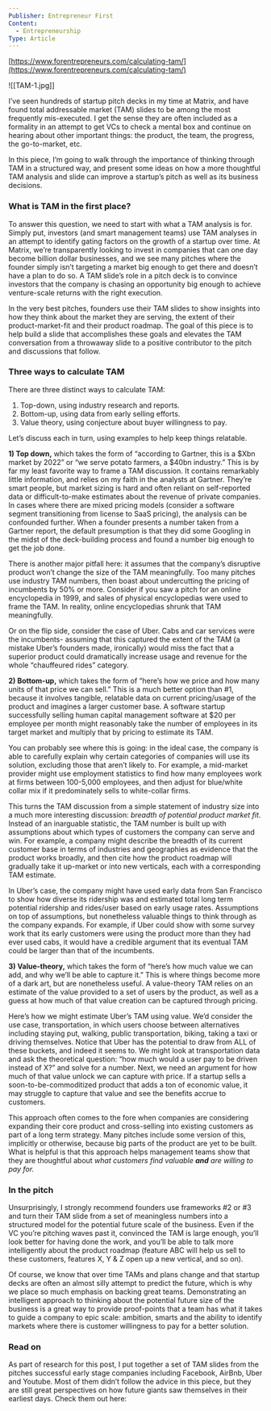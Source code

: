 ```yaml
---
Publisher: Entrepreneur First
Content:
  - Entrepreneurship
Type: Article
---
```

[https://www.forentrepreneurs.com/calculating-tam/](https://www.forentrepreneurs.com/calculating-tam/)

  

![[TAM-1.jpg]]

I’ve seen hundreds of startup pitch decks in my time at Matrix, and have found total addressable market (TAM) slides to be among the most frequently mis-executed. I get the sense they are often included as a formality in an attempt to get VCs to check a mental box and continue on hearing about other important things: the product, the team, the progress, the go-to-market, etc.

In this piece, I’m going to walk through the importance of thinking through TAM in a structured way, and present some ideas on how a more thoughtful TAM analysis and slide can improve a startup’s pitch as well as its business decisions.

### What is TAM in the first place?

To answer this question, we need to start with what a TAM analysis is for. Simply put, investors (and smart management teams) use TAM analyses in an attempt to identify gating factors on the growth of a startup over time. At Matrix, we’re transparently looking to invest in companies that can one day become billion dollar businesses, and we see many pitches where the founder simply isn’t targeting a market big enough to get there and doesn’t have a plan to do so. A TAM slide’s role in a pitch deck is to convince investors that the company is chasing an opportunity big enough to achieve venture-scale returns with the right execution.

In the very best pitches, founders use their TAM slides to show insights into how they think about the market they are serving, the extent of their product-market-fit and their product roadmap. The goal of this piece is to help build a slide that accomplishes these goals and elevates the TAM conversation from a throwaway slide to a positive contributor to the pitch and discussions that follow.

### Three ways to calculate TAM

There are three distinct ways to calculate TAM:

1. Top-down, using industry research and reports.
2. Bottom-up, using data from early selling efforts.
3. Value theory, using conjecture about buyer willingness to pay.

Let’s discuss each in turn, using examples to help keep things relatable.

**1) Top down,** which takes the form of “according to Gartner, this is a $Xbn market by 2022” or “we serve potato farmers, a $40bn industry.” This is by far my least favorite way to frame a TAM discussion. It contains remarkably little information, and relies on my faith in the analysts at Gartner. They’re smart people, but market sizing is hard and often reliant on self-reported data or difficult-to-make estimates about the revenue of private companies. In cases where there are mixed pricing models (consider a software segment transitioning from license to SaaS pricing), the analysis can be confounded further. When a founder presents a number taken from a Gartner report, the default presumption is that they did some Googling in the midst of the deck-building process and found a number big enough to get the job done.

There is another major pitfall here: it assumes that the company’s disruptive product won’t change the size of the TAM meaningfully. Too many pitches use industry TAM numbers, then boast about undercutting the pricing of incumbents by 50% or more. Consider if you saw a pitch for an online encyclopedia in 1999, and sales of physical encyclopedias were used to frame the TAM. In reality, online encyclopedias shrunk that TAM meaningfully.

Or on the flip side, consider the case of Uber. Cabs and car services were the incumbents- assuming that this captured the extent of the TAM (a mistake Uber’s founders made, ironically) would miss the fact that a superior product could dramatically increase usage and revenue for the whole “chauffeured rides” category.

**2) Bottom-up,** which takes the form of “here’s how we price and how many units of that price we can sell.” This is a much better option than #1, because it involves tangible, relatable data on current pricing/usage of the product and imagines a larger customer base. A software startup successfully selling human capital management software at $20 per employee per month might reasonably take the number of employees in its target market and multiply that by pricing to estimate its TAM.

You can probably see where this is going: in the ideal case, the company is able to carefully explain why certain categories of companies will use its solution, excluding those that aren’t likely to. For example, a mid-market provider might use employment statistics to find how many employees work at firms between 100-5,000 employees, and then adjust for blue/white collar mix if it predominately sells to white-collar firms.

This turns the TAM discussion from a simple statement of industry size into a much more interesting discussion: _breadth of potential product market fit_. Instead of an inarguable statistic, the TAM number is built up with assumptions about which types of customers the company can serve and win. For example, a company might describe the breadth of its current customer base in terms of industries and geographies as evidence that the product works broadly, and then cite how the product roadmap will gradually take it up-market or into new verticals, each with a corresponding TAM estimate.

In Uber’s case, the company might have used early data from San Francisco to show how diverse its ridership was and estimated total long term potential ridership and rides/user based on early usage rates. Assumptions on top of assumptions, but nonetheless valuable things to think through as the company expands. For example, if Uber could show with some survey work that its early customers were using the product more than they had ever used cabs, it would have a credible argument that its eventual TAM could be larger than that of the incumbents.

**3) Value-theory,** which takes the form of “here’s how much value we can add, and why we’ll be able to capture it.” This is where things become more of a dark art, but are nonetheless useful. A value-theory TAM relies on an estimate of the value provided to a set of users by the product, as well as a guess at how much of that value creation can be captured through pricing.

Here’s how we might estimate Uber’s TAM using value. We’d consider the use case, transportation, in which users choose between alternatives including staying put, walking, public transportation, biking, taking a taxi or driving themselves. Notice that Uber has the potential to draw from ALL of these buckets, and indeed it seems to. We might look at transportation data and ask the theoretical question: “how much would a user pay to be driven instead of X?” and solve for a number. Next, we need an argument for how much of that value unlock we can capture with price. If a startup sells a soon-to-be-commoditized product that adds a ton of economic value, it may struggle to capture that value and see the benefits accrue to customers.

This approach often comes to the fore when companies are considering expanding their core product and cross-selling into existing customers as part of a long term strategy. Many pitches include some version of this, implicitly or otherwise, because big parts of the product are yet to be built. What is helpful is that this approach helps management teams show that they are thoughtful about _what customers find valuable **and** are willing to pay for._

### In the pitch

Unsurprisingly, I strongly recommend founders use frameworks #2 or #3 and turn their TAM slide from a set of meaningless numbers into a structured model for the potential future scale of the business. Even if the VC you’re pitching waves past it, convinced the TAM is large enough, you’ll look better for having done the work, and you’ll be able to talk more intelligently about the product roadmap (feature ABC will help us sell to these customers, features X, Y & Z open up a new vertical, and so on).

Of course, we know that over time TAMs and plans change and that startup decks are often an almost silly attempt to predict the future, which is why we place so much emphasis on backing great teams. Demonstrating an intelligent approach to thinking about the potential future size of the business is a great way to provide proof-points that a team has what it takes to guide a company to epic scale: ambition, smarts and the ability to identify markets where there is customer willingness to pay for a better solution.

### Read on

As part of research for this post, I put together a set of TAM slides from the pitches successful early stage companies including Facebook, AirBnb, Uber and Youtube. Most of them didn’t follow the advice in this piece, but they are still great perspectives on how future giants saw themselves in their earliest days. Check them out here:
